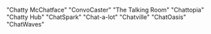 "Chatty McChatface"
"ConvoCaster"
"The Talking Room"
"Chattopia"
"Chatty Hub"
"ChatSpark"
"Chat-a-lot"
"Chatville"
"ChatOasis"
"ChatWaves"
